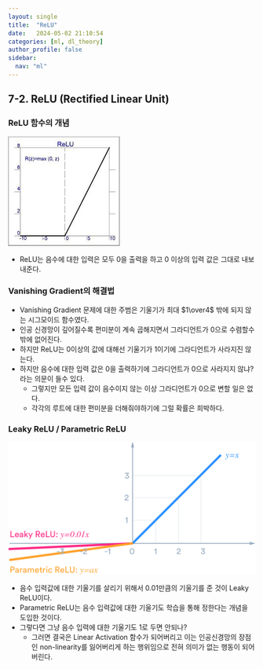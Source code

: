 ```yaml
---
layout: single
title:  "ReLU"
date:   2024-05-02 21:10:54 
categories: [ml, dl_theory]
author_profile: false
sidebar:
  nav: "ml"
---
```


## 7-2. ReLU (Rectified Linear Unit)

### ReLU 함수의 개념

![image 18.png](/assets/images/dl-theory/image%2018.png)

- ReLU는 음수에 대한 입력은 모두 0을 출력을 하고 0 이상의 입력 값은 그대로 내보내준다.

### Vanishing Gradient의 해결법

- Vanishing Gradient 문제에 대한 주범은 기울기가 최대 $1\over4$ 밖에 되지 않는 시그모이드 함수였다.
- 인공 신경망이 깊어질수록 편미분이 계속 곱해지면서 그라디언트가 0으로 수렴할수 밖에 없어진다.
- 하지만 ReLU는 0이상의 값에 대해선 기울기가 1이기에 그라디언트가 사라지진 않는다.
- 하지만 음수에 대한 입력 값은 0을 출력하기에 그라디언트가 0으로 사라지지 않냐? 라는 의문이 들수 있다.
    - 그렇지만 모든 입력 값이 음수이지 않는 이상 그라디언트가 0으로 변할 일은 없다.
    - 각각의 루트에 대한 편미분을 더해줘야하기에 그럴 확률은 희박하다.

### Leaky ReLU / Parametric ReLU

![image.png](/assets/images/dl-theory/image%201%2015.png)

- 음수 입력값에 대한 기울기를 살리기 위해서 0.01만큼의 기울기를 준 것이 Leaky ReLU이다.
- Parametric ReLU는 음수 입력값에 대한 기울기도 학습을 통해 정한다는 개념을 도입한 것이다.
- 그렇다면 그냥 음수 입력에 대한 기울기도 1로 두면 안되나?
    - 그러면 결국은 Linear Activation 함수가 되어버리고 이는 인공신경망의 장점인 non-linearity를 잃어버리게 하는 행위임으로 전혀 의미가 없는 행동이 되어버린다.
